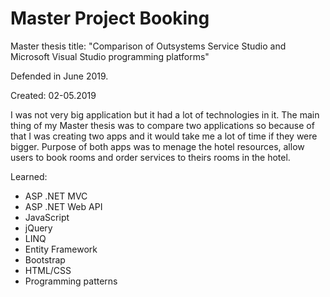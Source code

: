 # Master Project Booking
 
Master thesis title: "Comparison of Outsystems Service Studio and Microsoft Visual Studio programming platforms"

Defended in June 2019.

Created: 02-05.2019

I was not very big application but it had a lot of technologies in it. The main thing of my Master thesis was to compare two applications so because of that I was creating two apps and it would take me a lot of time if they were bigger. Purpose of both apps was to menage the hotel resources, allow users to book rooms and order services to theirs rooms in the hotel.

Learned:
- ASP .NET MVC
- ASP .NET Web API
- JavaScript
- jQuery
- LINQ
- Entity Framework
- Bootstrap
- HTML/CSS
- Programming patterns
